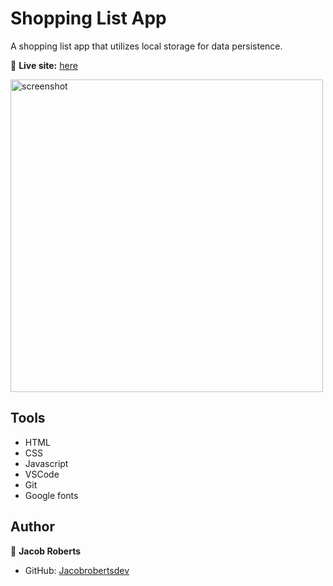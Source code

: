 # Shopping List App

A shopping list app that utilizes local storage for data persistence.

🔗 **Live site:** [here](https://jacobrobertsdev.github.io/shopping-list/)

<img width="500" alt="screenshot" src="https://github.com/jacobrobertsdev/shopping-list/assets/148710064/ab40331a-c5d9-4a1b-bbff-f0bd50a8c311">


## Tools
- HTML
- CSS
- Javascript
- VSCode
- Git
- Google fonts

## Author

👤 **Jacob Roberts**

- GitHub: [Jacobrobertsdev](https://github.com/jacobrobertsdev)
